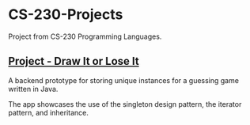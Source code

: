 # CS-230-Projects
Project from CS-230 Programming Languages.

## [Project - Draw It or Lose It](https://github.com/eslutz/CS-230-Projects/tree/main/Project%20-%20Draw%20It%20or%20Lose%20It)

A backend prototype for storing unique instances for a guessing game written in Java.

The app showcases the use of the singleton design pattern, the iterator pattern, and inheritance.
